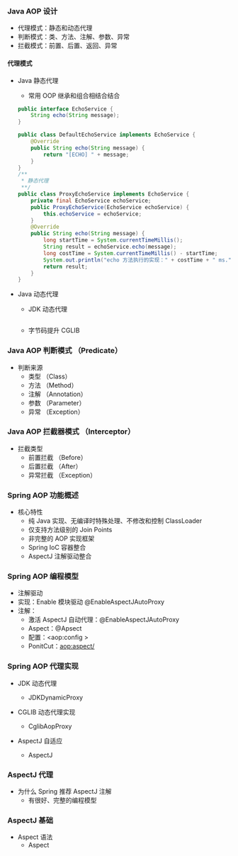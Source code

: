 ### Java AOP 设计
- 代理模式：静态和动态代理
- 判断模式：类、方法、注解、参数、异常
- 拦截模式：前置、后置、返回、异常

#### 代理模式
- Java 静态代理
	- 常用 OOP 继承和组合相结合结合

	```java
	public interface EchoService {
		String echo(String message);
	}
	
	public class DefaultEchoService implements EchoService {
		@Override  
		public String echo(String message) {  
			return "[ECHO] " + message;  
		}
	}
	/**
	 * 静态代理
	 **/
	public class ProxyEchoService implements EchoService {  
		private final EchoService echoService; 
		public ProxyEchoService(EchoService echoService) {  
			this.echoService = echoService;  
		}
		@Override  
	 	public String echo(String message) {  
			long startTime = System.currentTimeMillis();  
	 		String result = echoService.echo(message);  
	 		long costTime = System.currentTimeMillis() - startTime;  
	 		System.out.println("echo 方法执行的实现：" + costTime + " ms.");  
	 		return result;  
		}  
	}
	```

- Java 动态代理
	- JDK 动态代理

	```
	```

	- 字节码提升 CGLIB 

### Java AOP 判断模式 （Predicate）
- 判断来源
	- 类型 （Class）
	- 方法 （Method）
	- 注解 （Annotation）
	- 参数 （Parameter）
	- 异常 （Exception）

### Java AOP 拦截器模式 （Interceptor）
- 拦截类型
	- 前置拦截 （Before）
	- 后置拦截 （After）
	- 异常拦截 （Exception）

### Spring AOP 功能概述
- 核心特性
	- 纯 Java 实现、无编译时特殊处理、不修改和控制 ClassLoader
	- 仅支持方法级别的 Join Points
	- 非完整的 AOP 实现框架
	- Spring IoC 容器整合
	- AspectJ 注解驱动整合

### Spring AOP 编程模型
- 注解驱动
- 实现：Enable 模块驱动 @EnableAspectJAutoProxy
- 注解：
	- 激活 AspectJ 自动代理：@EnableAspectJAutoProxy
	- Aspect：@Apsect
	- 配置：<aop:config >
	- PonitCut：<aop:aspect/>

###

### Spring AOP 代理实现
- JDK 动态代理
	- JDKDynamicProxy

- CGLIB 动态代理实现
	- CglibAopProxy

- AspectJ 自适应 
	- AspectJ

### AspectJ 代理
- 为什么 Spring 推荐 AspectJ 注解
	- 有很好、完整的编程模型

### AspectJ 基础
- Aspect 语法
	- Aspect
	